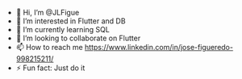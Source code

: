 - 👋 Hi, I’m @JLFigue
- 👀 I’m interested in Flutter and DB
- 🌱 I’m currently learning SQL
- 💞️ I’m looking to collaborate on Flutter
- 📫 How to reach me https://www.linkedin.com/in/jose-figueredo-998215211/
- ⚡ Fun fact: Just do it

<!---
JLFigue/JLFigue is a ✨ special ✨ repository because its `README.md` (this file) appears on your GitHub profile.
You can click the Preview link to take a look at your changes.
--->
